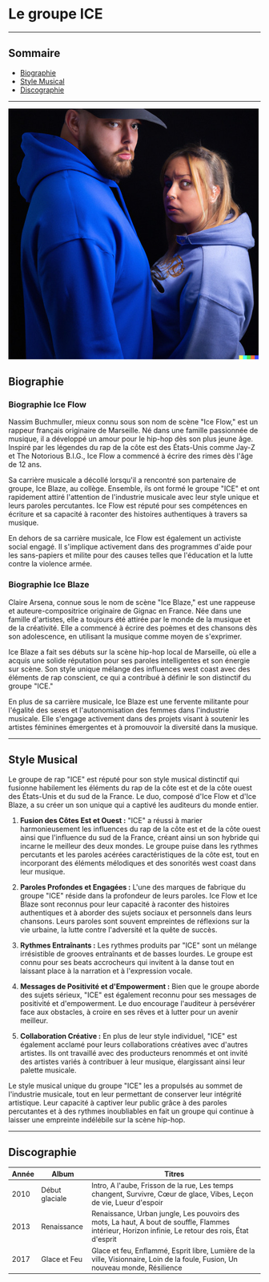 # Le groupe ICE

---

## Sommaire

- [Biographie](#biographie)
- [Style Musical](#style-musical)
- [Discographie](#discographie)

---

![Image](medium.jpg)

## Biographie

### Biographie Ice Flow

Nassim Buchmuller, mieux connu sous son nom de scène "Ice Flow," est un rappeur français originaire de Marseille. Né dans une famille passionnée de musique, il a développé un amour pour le hip-hop dès son plus jeune âge. Inspiré par les légendes du rap de la côte est des États-Unis comme Jay-Z et The Notorious B.I.G., Ice Flow a commencé à écrire des rimes dès l'âge de 12 ans.

Sa carrière musicale a décollé lorsqu'il a rencontré son partenaire de groupe, Ice Blaze, au collège. Ensemble, ils ont formé le groupe "ICE" et ont rapidement attiré l'attention de l'industrie musicale avec leur style unique et leurs paroles percutantes. Ice Flow est réputé pour ses compétences en écriture et sa capacité à raconter des histoires authentiques à travers sa musique.

En dehors de sa carrière musicale, Ice Flow est également un activiste social engagé. Il s'implique activement dans des programmes d'aide pour les sans-papiers et milite pour des causes telles que l'éducation et la lutte contre la violence armée.

### Biographie Ice Blaze

Claire Arsena, connue sous le nom de scène "Ice Blaze," est une rappeuse et auteure-compositrice originaire de Gignac en France. Née dans une famille d'artistes, elle a toujours été attirée par le monde de la musique et de la créativité. Elle a commencé à écrire des poèmes et des chansons dès son adolescence, en utilisant la musique comme moyen de s'exprimer.

Ice Blaze a fait ses débuts sur la scène hip-hop local de Marseille, où elle a acquis une solide réputation pour ses paroles intelligentes et son énergie sur scène. Son style unique mélange des influences west coast avec des éléments de rap conscient, ce qui a contribué à définir le son distinctif du groupe "ICE."

En plus de sa carrière musicale, Ice Blaze est une fervente militante pour l'égalité des sexes et l'autonomisation des femmes dans l'industrie musicale. Elle s'engage activement dans des projets visant à soutenir les artistes féminines émergentes et à promouvoir la diversité dans la musique.

---

## Style Musical

Le groupe de rap "ICE" est réputé pour son style musical distinctif qui fusionne habilement les éléments du rap de la côte est et de la côte ouest des États-Unis et du sud de la France. Le duo, composé d'Ice Flow et d'Ice Blaze, a su créer un son unique qui a captivé les auditeurs du monde entier.

1. **Fusion des Côtes Est et Ouest :** "ICE" a réussi à marier harmonieusement les influences du rap de la côte est et de la côte ouest ainsi que l'influence du sud de la France, créant ainsi un son hybride qui incarne le meilleur des deux mondes. Le groupe puise dans les rythmes percutants et les paroles acérées caractéristiques de la côte est, tout en incorporant des éléments mélodiques et des sonorités west coast dans leur musique.

2. **Paroles Profondes et Engagées :** L'une des marques de fabrique du groupe "ICE" réside dans la profondeur de leurs paroles. Ice Flow et Ice Blaze sont reconnus pour leur capacité à raconter des histoires authentiques et à aborder des sujets sociaux et personnels dans leurs chansons. Leurs paroles sont souvent empreintes de réflexions sur la vie urbaine, la lutte contre l'adversité et la quête de succès.

3. **Rythmes Entraînants :** Les rythmes produits par "ICE" sont un mélange irrésistible de grooves entraînants et de basses lourdes. Le groupe est connu pour ses beats accrocheurs qui invitent à la danse tout en laissant place à la narration et à l'expression vocale.

4. **Messages de Positivité et d'Empowerment :** Bien que le groupe aborde des sujets sérieux, "ICE" est également reconnu pour ses messages de positivité et d'empowerment. Le duo encourage l'auditeur à persévérer face aux obstacles, à croire en ses rêves et à lutter pour un avenir meilleur.

5. **Collaboration Créative :** En plus de leur style individuel, "ICE" est également acclamé pour leurs collaborations créatives avec d'autres artistes. Ils ont travaillé avec des producteurs renommés et ont invité des artistes variés à contribuer à leur musique, élargissant ainsi leur palette musicale.

Le style musical unique du groupe "ICE" les a propulsés au sommet de l'industrie musicale, tout en leur permettant de conserver leur intégrité artistique. Leur capacité à captiver leur public grâce à des paroles percutantes et à des rythmes inoubliables en fait un groupe qui continue à laisser une empreinte indélébile sur la scène hip-hop.

---

## Discographie

| Année | Album           | Titres                               |
|-------|-----------------|-------------------------------------|
| 2010  | Début glaciale  | Intro, A l'aube, Frisson de la rue, Les temps changent, Survivre, Cœur de glace, Vibes, Leçon de vie, Lueur d'espoir |
| 2013  | Renaissance     | Renaissance, Urban jungle, Les pouvoirs des mots, La haut, A bout de souffle, Flammes intérieur, Horizon infinie, Le retour des rois, État d'esprit |
| 2017  | Glace et Feu    | Glace et feu, Enflammé, Esprit libre, Lumière de la ville, Visionnaire, Loin de la foule, Fusion, Un nouveau monde, Résilience |
